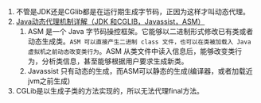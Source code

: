 1. 不管是JDK还是CGlib都是在运行期生成字节码，正因为这样才叫动态代理。
2. [Java动态代理机制详解（JDK 和CGLIB，Javassist，ASM）]()
    1. ASM 是一个 Java 字节码操控框架。它能够以二进制形式修改已有类或者动态生成类。`ASM 可以直接产生二进制 class 文件，也可以在类被加载入 Java 虚拟机之前动态改变类行为`。ASM 从类文件中读入信息后，能够改变类行为，分析类信息，甚至能够根据用户要求生成新类。
    2. Javassist 只有动态的生成，而ASM可以静态的生成(编译器，或者加载近jvm之前生成)
1. CGLib是以生成子类的方法实现的，所以无法代理final方法。